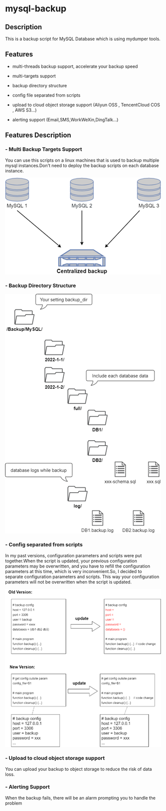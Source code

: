 # mysql-backup

## Description

This is a backup script for MySQL Database which is using mydumper tools.

## Features

* multi-threads backup support, accelerate your backup speed

* multi-targets support

* backup directory structure

* config file separated from scripts

* upload to cloud object storage support (Aliyun OSS , TencentCloud COS , AWS S3...)

* alerting support (Email,SMS,WorkWeXin,DingTalk...)

## Features Description

### - Multi Backup Targets Support

You can use this scripts on a linux machines that is used to backup multiple mysql instances.Don't need to deploy the backup scripts on each database instance.

![](https://github.com/SZDRZ/mysql-backup/blob/main/images/1.drawio.png?raw=true)

### - Backup Directory Structure

![](https://github.com/SZDRZ/mysql-backup/blob/main/images/2.drawio.png?raw=true)

### - Config separated from scripts

In my past versions, configuration parameters and scripts were put together.When the script is updated, your previous configuration parameters may be overwritten, and you have to refill the configuration parameters at this time, which is very inconvenient.So, I decided to separate configuration parameters and scripts. This way your configuration parameters will not be overwritten when the script is updated.

![](https://github.com/SZDRZ/mysql-backup/blob/main/images/3.drawio.png?raw=true)

### - Upload to cloud object storage support

You can upload your backup to object storage to reduce the risk of data loss.



### - Alerting Support

When the backup fails, there will be an alarm prompting you to handle the problem



#### 
